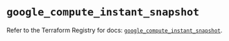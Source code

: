 # `google_compute_instant_snapshot`

Refer to the Terraform Registry for docs: [`google_compute_instant_snapshot`](https://registry.terraform.io/providers/hashicorp/google/6.49.3/docs/resources/compute_instant_snapshot).
